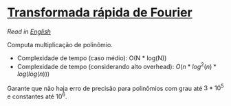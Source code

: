 # [Transformada rápida de Fourier](fft.cpp)

*Read in [English](README.en.md)*

Computa multiplicação de polinômio.

- Complexidade de tempo (caso médio): O(N * log(N))
- Complexidade de tempo (considerando alto overhead): $O(n * log^2(n) * log(log(n)))$

Garante que não haja erro de precisão para polinômios com grau até $3 * 10^5$ e constantes até $10^6$.